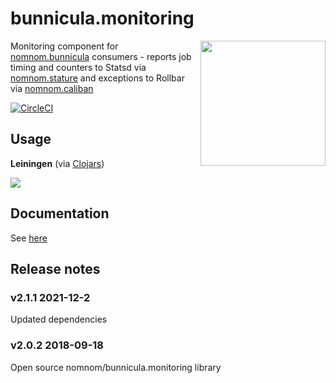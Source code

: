 # bunnicula.monitoring

<img src="http://www.gstatic.com/tv/thumb/tvbanners/12567255/p12567255_b_v8_aa.jpg" align="right"  height="200px" />

Monitoring component for [nomnom.bunnicula](https://github.com/nomnom-insights/nomnom.bunnicula) consumers - reports job timing and counters to Statsd via [nomnom.stature](https://github.com/nomnom-insights/nomnom.stature)
 and exceptions to Rollbar via [nomnom.caliban](https://github.com/nomnom-insights/nomnom.caliban)

[![CircleCI](https://circleci.com/gh/nomnom-insights/nomnom.bunnicula.monitoring.svg?style=svg)](https://circleci.com/gh/nomnom-insights/nomnom.bunnicula.monitoring)


## Usage

**Leiningen** (via [Clojars](https://clojars.org/nomnom/bunnicula.monitoring))

[![](https://img.shields.io/clojars/v/nomnom/bunnicula.monitoring.svg)](https://clojars.org/nomnom/bunnicula.monitoring)


## Documentation

See [here](doc/monitoring.md)

## Release notes

### v2.1.1 2021-12-2

Updated dependencies

### v2.0.2 2018-09-18
Open source nomnom/bunnicula.monitoring library
